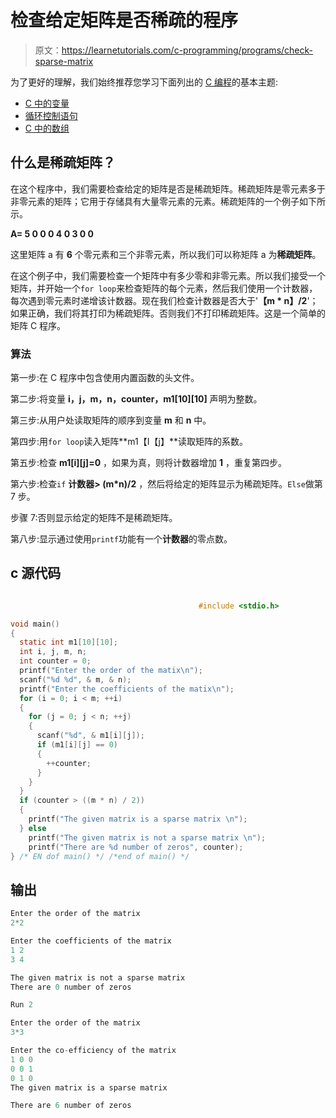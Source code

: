 # 检查给定矩阵是否稀疏的程序

> 原文：<https://learnetutorials.com/c-programming/programs/check-sparse-matrix>

为了更好的理解，我们始终推荐您学习下面列出的 [C 编程](../ "C programming")的基本主题:

*   [C 中的变量](../../c-programming/variables)
*   [循环控制语句](../../c-programming/loop-control-statements)
*   [C 中的数组](../../c-programming/array)

## 什么是稀疏矩阵？

在这个程序中，我们需要检查给定的矩阵是否是稀疏矩阵。稀疏矩阵是零元素多于非零元素的矩阵；它用于存储具有大量零元素的元素。稀疏矩阵的一个例子如下所示。

**A=
5 0 0
0 4 0
3 0 0**

这里矩阵 a 有 **6** 个零元素和三个非零元素，所以我们可以称矩阵 a 为**稀疏矩阵**。

在这个例子中，我们需要检查一个矩阵中有多少零和非零元素。所以我们接受一个矩阵，并开始一个`for loop`来检查矩阵的每个元素，然后我们使用一个计数器，每次遇到零元素时递增该计数器。现在我们检查计数器是否大于'**【m * n】/2**'；如果正确，我们将其打印为稀疏矩阵。否则我们不打印稀疏矩阵。这是一个简单的矩阵 C 程序。

### 算法

第一步:在 C 程序中包含使用内置函数的头文件。

第二步:将变量 **i，j，m，n，counter，m1[10][10]** 声明为整数。

第三步:从用户处读取矩阵的顺序到变量 **m** 和 **n** 中。

第四步:用`for loop`读入矩阵**m1【I【j】**读取矩阵的系数。

第五步:检查 **m1[i][j]=0** ，如果为真，则将计数器增加 **1** ，重复第四步。

第六步:检查`if` **计数器> (m*n)/2** ，然后将给定的矩阵显示为稀疏矩阵。`Else`做第 7 步。

步骤 7:否则显示给定的矩阵不是稀疏矩阵。

第八步:显示通过使用`printf`功能有一个**计数器**的零点数。

## c 源代码

```c

                                          #include <stdio.h>

void main()
{
  static int m1[10][10];
  int i, j, m, n;
  int counter = 0;
  printf("Enter the order of the matix\n");
  scanf("%d %d", & m, & n);
  printf("Enter the coefficients of the matix\n");
  for (i = 0; i < m; ++i)
  {
    for (j = 0; j < n; ++j)
    {
      scanf("%d", & m1[i][j]);
      if (m1[i][j] == 0)
      {
        ++counter;
      }
    }
  }
  if (counter > ((m * n) / 2))
  {
    printf("The given matrix is a sparse matrix \n");
  } else
    printf("The given matrix is not a sparse matrix \n");
    printf("There are %d number of zeros", counter);
} /* EN dof main() */ /*end of main() */

```

## 输出

```c
Enter the order of the matrix
2*2

Enter the coefficients of the matrix
1 2
3 4

The given matrix is not a sparse matrix
There are 0 number of zeros

Run 2

Enter the order of the matrix
3*3

Enter the co-efficiency of the matrix
1 0 0
0 0 1
0 1 0
The given matrix is a sparse matrix

There are 6 number of zeros 
```
